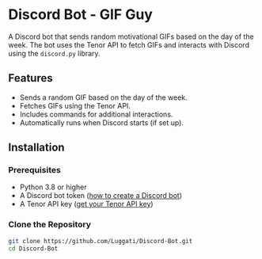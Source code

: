 # Discord Bot - GIF Guy

A Discord bot that sends random motivational GIFs based on the day of the week. The bot uses the Tenor API to fetch GIFs and interacts with Discord using the `discord.py` library.

## Features

- Sends a random GIF based on the day of the week.
- Fetches GIFs using the Tenor API.
- Includes commands for additional interactions.
- Automatically runs when Discord starts (if set up).

## Installation

### Prerequisites

- Python 3.8 or higher
- A Discord bot token ([how to create a Discord bot](https://discordpy.readthedocs.io/en/stable/discord.html))
- A Tenor API key ([get your Tenor API key](https://tenor.com/gifapi))

### Clone the Repository

```bash
git clone https://github.com/Luggati/Discord-Bot.git
cd Discord-Bot
